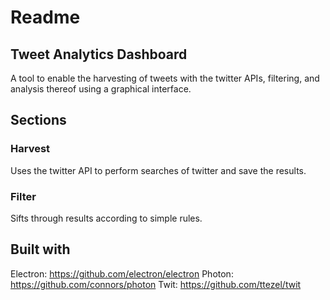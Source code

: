 # Readme

## Tweet Analytics Dashboard

A tool to enable the harvesting of tweets with the twitter APIs, filtering, and analysis thereof using a graphical interface.

## Sections
### Harvest
Uses the twitter API to perform searches of twitter and save the results.

### Filter
Sifts through results according to simple rules.

## Built with
Electron:   https://github.com/electron/electron
Photon:     https://github.com/connors/photon
Twit:       https://github.com/ttezel/twit